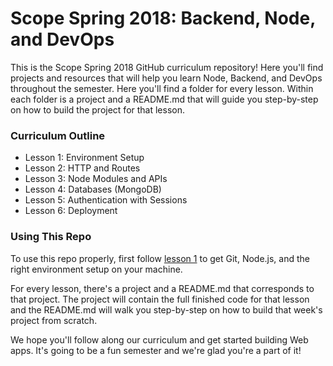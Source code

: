 # Scope Spring 2018: Backend, Node, and DevOps

This is the Scope Spring 2018 GitHub curriculum repository! Here you'll find projects and resources that will help you learn Node, Backend, and DevOps throughout the semester. Here you'll find a folder for every lesson. Within each folder is a project and a README.md that will guide you step-by-step on how to build the project for that lesson.

### Curriculum Outline
* Lesson 1: Environment Setup
* Lesson 2: HTTP and Routes
* Lesson 3: Node Modules and APIs
* Lesson 4: Databases (MongoDB)
* Lesson 5: Authentication with Sessions
* Lesson 6: Deployment

### Using This Repo
To use this repo properly, first follow [lesson 1](lesson-1/README.md) to get Git, Node.js, and the right environment setup on your machine.

For every lesson, there's a project and a README.md that corresponds to that project. The project will contain the full finished code for that lesson and the README.md will walk you step-by-step on how to build that week's project from scratch.

We hope you'll follow along our curriculum and get started building Web apps. It's going to be a fun semester and we're glad you're a part of it!
